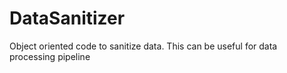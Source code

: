 # DataSanitizer
Object oriented code to sanitize data. This can be useful for data processing pipeline
